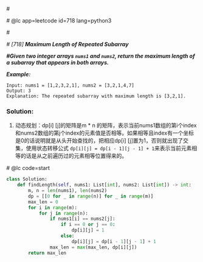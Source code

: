 \#

\# @lc app=leetcode id=718 lang=python3

\#

*\# [718] **Maximum Length of Repeated Subarray***

***\#Given two integer arrays `nums1` and `nums2`, return the maximum length of a subarray that appears in both arrays.***

 ***Example:***

```
Input: nums1 = [1,2,3,2,1], nums2 = [3,2,1,4,7]
Output: 3
Explanation: The repeated subarray with maximum length is [3,2,1].
```

### Solution:

1. 动态规划：dp[i] [j]的矩阵是m * n 的矩阵，表示当前nums1数组的第i个index和nums2数组的第j个index的元素值是否相等。如果相等且index有一个坐标是0的话说明就是从头开始查找的，把相应dp[i] [j]置为1，否则就出现了交集，使用状态转移公式 `dp[i][j] = dp[i - 1][j - 1] + 1`来表示当前元素相等的话是从之前遍历过的元素相等位置得来的。

\# @lc code=start

```python
class Solution:
    def findLength(self, nums1: List[int], nums2: List[int]) -> int:
        m, n = len(nums1), len(nums2)
        dp = [[0 for _ in range(n)] for _ in range(m)]
        max_len = 0
        for i in range(m):
            for j in range(n):
                if nums1[i] == nums2[j]:
                    if i == 0 or j == 0:
                        dp[i][j] = 1
                    else:
                        dp[i][j] = dp[i - 1][j - 1] + 1
                max_len = max(max_len, dp[i][j])
        return max_len
```

